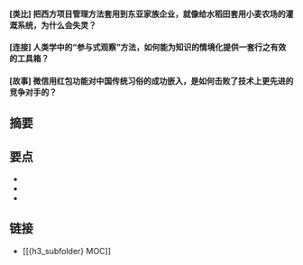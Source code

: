 #### [类比] 把西方项目管理方法套用到东亚家族企业，就像给水稻田套用小麦农场的灌溉系统，为什么会失灵？


#### [连接] 人类学中的“参与式观察”方法，如何能为知识的情境化提供一套行之有效的工具箱？


#### [故事] 微信用红包功能对中国传统习俗的成功嵌入，是如何击败了技术上更先进的竞争对手的？


## 摘要


## 要点

- 
- 
- 

## 链接

- [[{h3_subfolder} MOC]]
